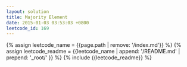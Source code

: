 ```yaml
---
layout: solution
title: Majority Element
date: 2015-01-03 03:53:03 +0800
leetcode_id: 169
---
```

{% assign leetcode_name = {{page.path | remove: '/index.md'}}  %}
{% assign leetcode_readme = {{leetcode_name | append: '/README.md' | prepend: '_root/' }}  %}
{% include {{leetcode_readme}} %}
